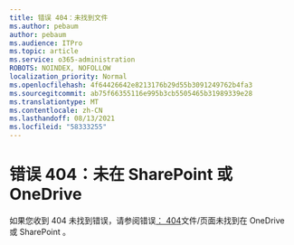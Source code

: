 ```yaml
---
title: 错误 404：未找到文件
ms.author: pebaum
author: pebaum
ms.audience: ITPro
ms.topic: article
ms.service: o365-administration
ROBOTS: NOINDEX, NOFOLLOW
localization_priority: Normal
ms.openlocfilehash: 4f64426642e8213176b29d55b3091249762b4fa3
ms.sourcegitcommit: ab75f66355116e995b3cb5505465b31989339e28
ms.translationtype: MT
ms.contentlocale: zh-CN
ms.lasthandoff: 08/13/2021
ms.locfileid: "58333255"
---
```

# <a name="error-404-file-not-found-in-sharepoint-or-onedrive"></a>错误 404：未在 SharePoint 或 OneDrive

如果您收到 404 未找到错误，请参阅错误[： 404](https://docs.microsoft.com/sharepoint/troubleshoot/administration/error-404-onedrive-sharepoint)文件/页面未找到在 OneDrive 或 SharePoint 。